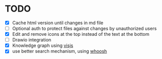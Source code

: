# TODO
- [x] Cache html version until changes in md file  
- [ ] Optional auth to protect files against changes by unauthorized users
- [x] Edit and remove icons at the top instead of the text at the bottom
- [ ] Drawio integration
- [x] Knowledge graph using [visjs](https://visjs.github.io/vis-network/examples/)
- [x] use better search mechanism, using [whoosh](https://whoosh.readthedocs.io/en/latest/intro.html)
